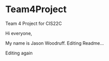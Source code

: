 Team4Project
============

Team 4 Project for CIS22C

Hi everyone,

My name is Jason Woodruff.
Editing Readme...

Editing again
